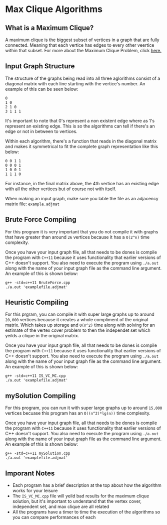 # Max Clique Algorithms

## What is a Maximum Clique?
A maximum clique is the biggest subset of vertices in a graph that are fully connected. Meaning that each vertice has edges to every other veertice within that subset. For more about the Maximum Clique Problem, click [here.](https://en.wikipedia.org/wiki/Clique_problem)

## Input Graph Structure
The structure of the graphs being read into all three aglorithms consist of a diagonal matrix with each line starting with the vertice's number. An example of this can be seen below:

```
0
1 0
2 1 0
3 1 1 1
```

It's important to note that 0's represent a non existent edge where as 1's represent an existing edge. This is so the algorithms can tell if there's an edge or not in between to vertices.

Within each algorithm, there's a function that reads in the diagonal matrix and makes it symmetrical to fit the complete graph representation like this below:

```
0 0 1 1
0 0 0 1
1 0 0 1
1 1 1 0
```

For instance, in the final matrix above, the 4th vertice has an existing edge with all the other vertices but of course not with itself.

When making an input graph, make sure you lable the file as an adjacency matrix file: 
```example.adjmat```

## Brute Force Compiling
For this program it is very important that you do not compile it with graphs that have greater than around `26` vertices because it has a `O(2^n)` time complexity.

Once you have your input graph file, all that needs to be dones is compile the program with `C++11` because it uses functionality that earlier versions of C++ doesn't support. You also need to execute the program using `./a.out` along with the name of your input graph file as the command line argument. An example of this is shown below:
```
g++ -std=c++11 BruteForce.cpp
./a.out 'examplefile.adjmat'
```

## Heuristic Compiling
For this prgram, you can compile it with super large graphs up to around `20,000` vertices because it creates a whole compliment of the original matrix. Which takes up storage and `O(n^2)` time along with solving for an estimate of the vertex cover problem to then the independet set which yeilds a clique in the original matrix.

Once you have your input graph file, all that needs to be dones is compile the program with `C++11` because it uses functionality that earlier versions of C++ doesn't support. You also need to execute the program using `./a.out` along with the name of your input graph file as the command line argument. An example of this is shown below:
```
g++ -std=c++11 IS_VC_MC.cpp
./a.out 'examplefile.adjmat'
```

## mySolution Compiling
For this program, you can run it with super large graphs up to around `15,000` vertices becuase this program has an `O((n^2)*lg(n))` time complexity. 

Once you have your input graph file, all that needs to be dones is compile the program with `C++11` because it uses functionality that earlier versions of C++ doesn't support. You also need to execute the program using `./a.out` along with the name of your input graph file as the command line argument. An example of this is shown below:
```
g++ -std=c++11 mySolution.cpp
./a.out 'examplefile.adjmat'
```

## Imporant Notes
- Each program has a brief description at the top about how the algorithm works for your leisure
- The `IS_VC_MC.cpp` file will yeild bad results for the maximum clique solution, but it's important to understand that the vertex cover, independent set, and max clique are all related
- All the programs have a timer to time the execution of the algorithms so you can compare performances of each
